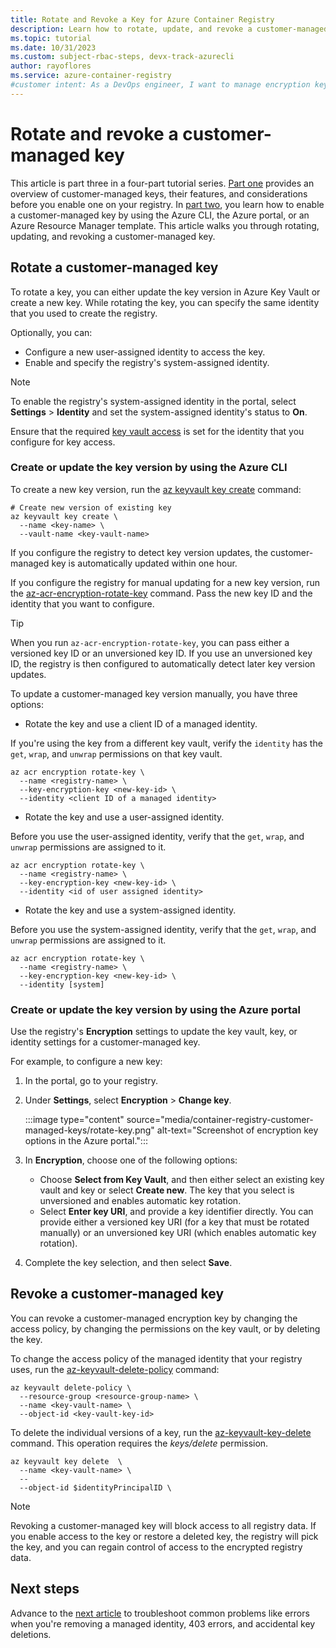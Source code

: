 ```yaml
---
title: Rotate and Revoke a Key for Azure Container Registry
description: Learn how to rotate, update, and revoke a customer-managed key on Azure Container Registry to ensure secure and continuous access to your registry data.
ms.topic: tutorial
ms.date: 10/31/2023
ms.custom: subject-rbac-steps, devx-track-azurecli
author: rayoflores
ms.service: azure-container-registry
#customer intent: As a DevOps engineer, I want to manage encryption keys so that I can maintain security and compliance.
---
```


# Rotate and revoke a customer-managed key 

This article is part three in a four-part tutorial series. [Part one](tutorial-customer-managed-keys.md) provides an overview of customer-managed keys, their features, and considerations before you enable one on your registry. In [part two](tutorial-enable-customer-managed-keys.md), you learn how to enable a customer-managed key by using the Azure CLI, the Azure portal, or an Azure Resource Manager template. This article walks you through rotating, updating, and revoking a customer-managed key. 

## Rotate a customer-managed key

To rotate a key, you can either update the key version in Azure Key Vault or create a new key. While rotating the key, you can specify the same identity that you used to create the registry.

Optionally, you can:

- Configure a new user-assigned identity to access the key.
- Enable and specify the registry's system-assigned identity.

> [!NOTE]
> To enable the registry's system-assigned identity in the portal, select **Settings** > **Identity** and set the system-assigned identity's status to **On**.
> 
> Ensure that the required [key vault access](tutorial-enable-customer-managed-keys.md#enable-managed-identities-to-access-the-key-vault) is set for the identity that you configure for key access.

### Create or update the key version by using the Azure CLI

To create a new key version, run the [az keyvault key create](/cli/azure/keyvault/key#az-keyvault-key-create) command:

```azurecli
# Create new version of existing key
az keyvault key create \
  --name <key-name> \
  --vault-name <key-vault-name>
```

If you configure the registry to detect key version updates, the customer-managed key is automatically updated within one hour.

If you configure the registry for manual updating for a new key version, run the [az-acr-encryption-rotate-key](/cli/azure/acr/#az-acr-encryption-rotate-key) command. Pass the new key ID and the identity that you want to configure.

> [!TIP]
> When you run `az-acr-encryption-rotate-key`, you can pass either a versioned key ID or an unversioned key ID. If you use an unversioned key ID, the registry is then configured to automatically detect later key version updates.

To update a customer-managed key version manually, you have three options:

- Rotate the key and use a client ID of a managed identity.

If you're using the key from a different key vault, verify the `identity` has the `get`, `wrap`, and `unwrap` permissions on that key vault.

  ```azurecli
  az acr encryption rotate-key \
    --name <registry-name> \
    --key-encryption-key <new-key-id> \
    --identity <client ID of a managed identity>
  ```

- Rotate the key and use a user-assigned identity.

Before you use the user-assigned identity, verify that the `get`, `wrap`, and `unwrap` permissions are assigned to it.

  ```azurecli
  az acr encryption rotate-key \
    --name <registry-name> \
    --key-encryption-key <new-key-id> \
    --identity <id of user assigned identity>
  ```
    
- Rotate the key and use a system-assigned identity.

Before you use the system-assigned identity, verify that the `get`, `wrap`, and `unwrap` permissions are assigned to it.

  ```azurecli
  az acr encryption rotate-key \
    --name <registry-name> \
    --key-encryption-key <new-key-id> \
    --identity [system]
  ```

### Create or update the key version by using the Azure portal

Use the registry's **Encryption** settings to update the key vault, key, or identity settings for a customer-managed key.

For example, to configure a new key:

1. In the portal, go to your registry.
1. Under **Settings**, select **Encryption** > **Change key**.

   :::image type="content" source="media/container-registry-customer-managed-keys/rotate-key.png" alt-text="Screenshot of encryption key options in the Azure portal.":::
1. In **Encryption**, choose one of the following options:
   * Choose **Select from Key Vault**, and then either select an existing key vault and key or select **Create new**. The key that you select is unversioned and enables automatic key rotation.
   * Select **Enter key URI**, and provide a key identifier directly. You can provide either a versioned key URI (for a key that must be rotated manually) or an unversioned key URI (which enables automatic key rotation).
1. Complete the key selection, and then select **Save**.

## Revoke a customer-managed key

You can revoke a customer-managed encryption key by changing the access policy, by changing the permissions on the key vault, or by deleting the key.

To change the access policy of the managed identity that your registry uses, run the [az-keyvault-delete-policy](/cli/azure/keyvault#az-keyvault-delete-policy) command:

```azurecli
az keyvault delete-policy \
  --resource-group <resource-group-name> \
  --name <key-vault-name> \
  --object-id <key-vault-key-id>
```

To delete the individual versions of a key, run the [az-keyvault-key-delete](/cli/azure/keyvault/key#az-keyvault-key-delete) command. This operation requires the *keys/delete* permission.

```azurecli
az keyvault key delete  \
  --name <key-vault-name> \
  -- 
  --object-id $identityPrincipalID \                     
```

> [!NOTE]
> Revoking a customer-managed key will block access to all registry data. If you enable access to the key or restore a deleted key, the registry will pick the key, and you can regain control of access to the encrypted registry data. 

## Next steps

Advance to the [next article](tutorial-troubleshoot-customer-managed-keys.md) to troubleshoot common problems like errors when you're removing a managed identity, 403 errors, and accidental key deletions.

